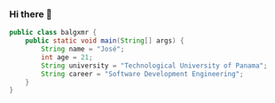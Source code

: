 ### Hi there 👋


```java
public class balgxmr {
    public static void main(String[] args) {
        String name = "José";
        int age = 21;
        String university = "Technological University of Panama";
        String career = "Software Development Engineering";
    }
}
```

<!---

<img src="https://github-readme-stats.vercel.app/api?username=balgxmr&&show_icons=true&title_color=D5425C&icon_color=D5425C&text_color=D5425C&bg_color=FFFEFE"> 

<img src="https://media3.giphy.com/media/v1.Y2lkPTc5MGI3NjExbXk2NHVnam1vZzFmaHh5Zmc3cTV4anUwajIxMHQzbnQwcDFqOXlkZCZlcD12MV9pbnRlcm5hbF9naWZfYnlfaWQmY3Q9Zw/iJLAju9iMjQfC/giphy.webp">


<div align="center"><img src="https://github.com/duiqt/herta_kuru/blob/main/static/img/hertaa_github.gif"></div>


<img src="https://spotify-recently-played-readme.vercel.app/api?user=a554cv3ht153qqo177q0109er&width=300&count=3" />


## [ඞ](https://www.youtube.com/watch?v=dQw4w9WgXcQ) About me
- Panamanian, 19 years old.
- Currently maintaining [PixelOS](https://github.com/PixelOS-AOSP) for Xiaomi Mi 9 (cepheus).
- Saquenme de latinoamérica xd.

# My social media
[![Twitter](https://img.shields.io/badge/Twitter-1DA1F2?style=for-the-badge&logo=twitter&logoColor=white)](https://twitter.com/balgxmr)
[![Telegram](https://img.shields.io/badge/Telegram-0088cc?style=for-the-badge&logo=telegram&logoColor=ffffff)](https://t.me/balgxmr)
[![YouTube](https://img.shields.io/badge/YouTube-FF0000?style=for-the-badge&logo=youtube&logoColor=white)](https://www.youtube.com/balgxmr)
[![Instagram](https://img.shields.io/badge/Instagram-E5C44C?style=for-the-badge&logo=instagram&logoColor=white)](https://www.instagram.com/seraphfx_/)
[![Instagram](https://img.shields.io/badge/Instagram-E4405F?style=for-the-badge&logo=instagram&logoColor=white)](https://www.instagram.com/balgxmr/)

baalgx/baalgx is a ✨ special ✨ repository because its `README.md` (this file) appears on your GitHub profile.
You can click the Preview link to take a look at your changes.
--->

